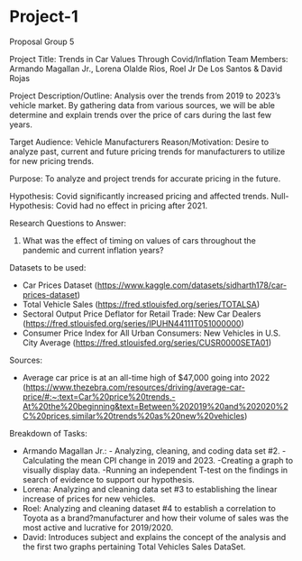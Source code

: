 # Project-1
Proposal Group 5

Project Title: Trends in Car Values Through Covid/Inflation
Team Members: Armando Magallan Jr., Lorena Olalde Rios, Roel Jr De Los Santos & David Rojas

Project Description/Outline: Analysis over the trends from 2019 to 2023’s vehicle market. By gathering data from various sources, we will be able determine and explain trends over the price of cars during the last few years.

Target Audience: Vehicle Manufacturers
Reason/Motivation: Desire to analyze past, current and future pricing trends for manufacturers to utilize for new pricing trends.

Purpose: To analyze and project trends for accurate pricing in the future.

Hypothesis: Covid significantly increased pricing and affected trends.
Null-Hypothesis: Covid had no effect in pricing after 2021.

Research Questions to Answer:
1.	What was the effect of timing on values of cars throughout the pandemic and current inflation years?

Datasets to be used:
- Car Prices Dataset (https://www.kaggle.com/datasets/sidharth178/car-prices-dataset)
- Total Vehicle Sales (https://fred.stlouisfed.org/series/TOTALSA)
- Sectoral Output Price Deflator for Retail Trade: New Car Dealers (https://fred.stlouisfed.org/series/IPUHN44111T051000000)
- Consumer Price Index for All Urban Consumers: New Vehicles in U.S. City Average (https://fred.stlouisfed.org/series/CUSR0000SETA01)

Sources:
- Average car price is at an all-time high of $47,000 going into 2022 (https://www.thezebra.com/resources/driving/average-car-price/#:~:text=Car%20price%20trends,-At%20the%20beginning&text=Between%202019%20and%202020%2C%20prices,similar%20trends%20as%20new%20vehicles)

Breakdown of Tasks:
- Armando Magallan Jr.: - Analyzing, cleaning, and coding data set #2.
                        -Calculating the mean CPI change in 2019 and 2023.
                        -Creating a graph to visually display data.
                        -Running an independent T-test on the findings in search of evidence to support our hypothesis. 
- Lorena: Analyzing and cleaning data set #3 to establishing the linear increase of prices for new vehicles.
- Roel: Analyzing and cleaning dataset #4 to establish a correlation to Toyota as a brand?manufacturer and how their volume of sales was the most active and lucrative for 2019/2020.
- David: Introduces subject and explains the concept of the analysis and the first two graphs pertaining Total Vehicles Sales DataSet.